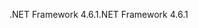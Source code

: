 <span data-ttu-id="aa14b-101">.NET Framework 4.6.1</span><span class="sxs-lookup"><span data-stu-id="aa14b-101">.NET Framework 4.6.1</span></span>